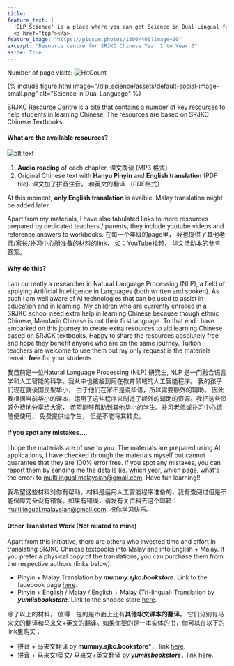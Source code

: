 ```yaml
---
title:
feature_text: |
  'DLP Science' is a place where you can get Science in Dual-Lingual form (SJKC Sains + SK DLP Science) **free of charge**.
  <a href="top"></a>
feature_image: "https://picsum.photos/1300/400?image=20"
excerpt: "Resource centre for SRJKC Chinese Year 1 to Year 6"
aside: True
---
```

Number of page visits: ![HitCount](https://hits.dwyl.com/multilingual-malaysian/dlp_science.svg?style=flat-square)

{% include figure.html image="/dlp_science/assets/default-social-image-small.png" alt="Science in Dual Language" %}

SRJKC Resource Centre is a site that contains a number of key resources to help students in learning Chinese. The resources are based on SRJKC Chinese Textbooks.

#### What are the available resources?
![alt text](/dlp_science/assets/images/content.png)
1. **Audio reading** of each chapter. 课文朗读 (MP3 格式） 
2. Original Chinese text with **Hanyu Pinyin** and **English translation** (PDF file). 课文加了拼音注音， 和英文的翻译 （PDF格式）
 
At this moment, **only English translation** is avaible. Malay translation might be added later.

Apart from my materials, I have also tabulated links to more resources prepared by dedicated teachers / parents, they include youtube videos and reference answers to workbooks.
在每一个年级的page里， 我也提供了其他老师/家长/补习中心所准备的材料的link， 如：YouTube视频， 华文活动本的参考答案。

#### Why do this?
I am currently a researcher in Natural Language Processing (NLP), a field of applying Artificial Intelligence in Languages (both written and spoken). As such I am well aware of AI technologies that can be used to assist in education and in learning. My children who are currently enrolled in a SRJKC school need extra help in learning Chinese because though ethnic Chinese, Mandarin Chinese is not their first language. To that end I have embarked on this journey to create extra resources to aid learning Chinese based on SRJCK textbooks. Happy to share the resources absolutely free and hope they benefit anyone who are on the same journey. Tuition teachers are welcome to use them but my only request is the materials remain **free** for your students. 

<!--
The tools that I have used are: 
  - text-to-speech (TTS) to generate audio books
  - machine translation
  - optical character recognition (OCR) to 
-->

我目前是一位Natural Language Processing (NLP) 研究生, NLP 是一门融合语言学和人工智能的科学。我从中也接触到用在教育领域的人工智能程序。 我的孩子们现在就读国民型华小， 由于他们在家不是说华语，所以需要额外的辅助。 因此我根据当前华小的课本，运用了这些程序来制造了额外的辅助的资源。我把这些资源免费地分享给大家， 希望能够帮助到其他华小的学生。补习老师或补习中心请随便使用， 免费提供给学生， 但是不能将其转卖。

#### If you spot any mistakes....
I hope the materials are of use to you. The materials are prepared using AI applications, I have checked through the materials myself but cannot guarantee that they are 100% error free. If you spot any mistakes, you can report them by sending me the details (ie. which year, which page, what's the error) to [multilingual.malaysian@gmail.com](mailto:multilingual.malaysian@gmail.com). Have fun learning!!

我希望这些材料对你有帮助。材料是运用人工智能程序准备的，我有查阅过但是不能保障完全没有错误。如果有错误，请发有关资料去这个邮箱： [multilingual.malaysian@gmail.com](mailto:multilingual.malaysian@gmail.com). 祝你学习快乐。

#### Other Translated Work (Not related to mine)
Apart from this initiative, there are others who invested time and effort in translating SRJKC Chinese textbooks into Malay and into English + Malay. If you prefer a physical copy of the translations, you can purchase them from the respective authors (links below):
- Pinyin + Malay Translation by ***mummy.sjkc.bookstore***. Link to the facebook page [here](https://www.facebook.com/search/top?q=mummy.sjkc.bookstore).
- Pinyin + English / Malay / English + Malay (Tri-lingual) Translation by ***yumiisbookstore***. Link to the shopee store [here](https://shopee.com.my/yumiisbookstore).

除了以上的材料， 值得一提的是市面上还有**其他华文课本的翻译**， 它们分别有马来文的翻译和马来文+英文的翻译。如果你要的是一本实体的书，你可以在以下的link里购买：
- 拼音 + 马来文翻译 by **mummy.sjkc.bookstore***， link [here](https://www.facebook.com/search/top?q=mummy.sjkc.bookstore).
- 拼音 + 马来文/英文/ 马来文+英文翻译 by ***yumiisbookstore***，link [here](https://shopee.com.my/yumiisbookstore).




